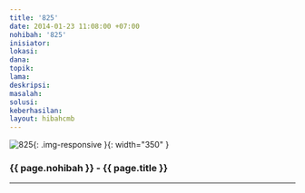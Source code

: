 ```yaml
---
title: '825'
date: 2014-01-23 11:08:00 +07:00
nohibah: '825'
inisiator: 
lokasi: 
dana: 
topik: 
lama: 
deskripsi: 
masalah: 
solusi: 
keberhasilan: 
layout: hibahcmb
---
```


![825](/static/img/hibahcmb/825.png){: .img-responsive }{: width="350" }

### {{ page.nohibah }} - {{ page.title }}

---
